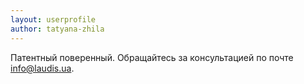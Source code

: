 ```yaml
---
layout: userprofile
author: tatyana-zhila
---
```

Патентный поверенный. Обращайтесь за консультацией по почте info@laudis.ua.

